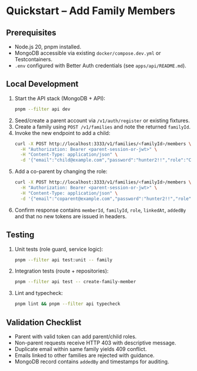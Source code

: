 # Quickstart – Add Family Members

## Prerequisites
- Node.js 20, pnpm installed.
- MongoDB accessible via existing `docker/compose.dev.yml` or Testcontainers.
- `.env` configured with Better Auth credentials (see `apps/api/README.md`).

## Local Development
1. Start the API stack (MongoDB + API):
   ```bash
   pnpm --filter api dev
   ```
2. Seed/create a parent account via `/v1/auth/register` or existing fixtures.
3. Create a family using `POST /v1/families` and note the returned `familyId`.
4. Invoke the new endpoint to add a child:
   ```bash
   curl -X POST http://localhost:3333/v1/families/<familyId>/members \
     -H "Authorization: Bearer <parent-session-or-jwt>" \
     -H "Content-Type: application/json" \
     -d '{"email":"child@example.com","password":"hunter2!!","role":"Child"}'
   ```
5. Add a co-parent by changing the role:
   ```bash
   curl -X POST http://localhost:3333/v1/families/<familyId>/members \
     -H "Authorization: Bearer <parent-session-or-jwt>" \
     -H "Content-Type: application/json" \
     -d '{"email":"coparent@example.com","password":"hunter2!!","role":"Parent"}'
   ```
6. Confirm response contains `memberId`, `familyId`, `role`, `linkedAt`, `addedBy` and that no new tokens are issued in headers.

## Testing
1. Unit tests (role guard, service logic):
   ```bash
   pnpm --filter api test:unit -- family
   ```
2. Integration tests (route + repositories):
   ```bash
   pnpm --filter api test -- create-family-member
   ```
3. Lint and typecheck:
   ```bash
   pnpm lint && pnpm --filter api typecheck
   ```

## Validation Checklist
- Parent with valid token can add parent/child roles.
- Non-parent requests receive HTTP 403 with descriptive message.
- Duplicate email within same family yields 409 conflict.
- Emails linked to other families are rejected with guidance.
- MongoDB record contains `addedBy` and timestamps for auditing.
